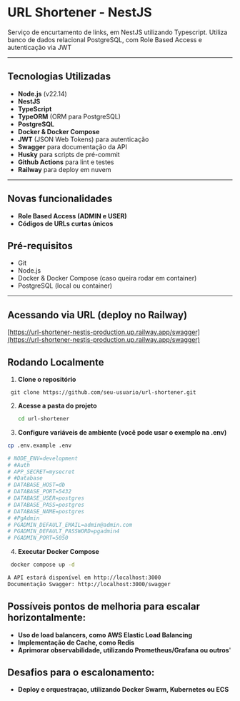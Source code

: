 # URL Shortener - NestJS

Serviço de encurtamento de links, em NestJS utilizando Typescript. Utiliza banco de dados relacional PostgreSQL, com Role Based Access e autenticação via JWT

---

## Tecnologias Utilizadas

- **Node.js** (v22.14)
- **NestJS** 
- **TypeScript**
- **TypeORM** (ORM para PostgreSQL)
- **PostgreSQL**
- **Docker & Docker Compose**
- **JWT** (JSON Web Tokens) para autenticação
- **Swagger** para documentação da API
- **Husky** para scripts de pré-commit
- **Github Actions** para lint e testes
- **Railway** para deploy em nuvem

---

## Novas funcionalidades
- **Role Based Access (ADMIN e USER)**
- **Códigos de URLs curtas únicos**


## Pré-requisitos

- Git  
- Node.js  
- Docker & Docker Compose (caso queira rodar em container)  
- PostgreSQL (local ou container)    

---

## Acessando via URL (deploy no Railway)

[https://url-shortener-nestjs-production.up.railway.app/swagger](https://url-shortener-nestjs-production.up.railway.app/swagger)

## Rodando Localmente

1. **Clone o repositório**
  ```env  
   git clone https://github.com/seu-usuario/url-shortener.git
   ```

2. **Acesse a pasta do projeto**    
   ```sh
   cd url-shortener
   ```
3. **Configure variáveis de ambiente (você pode usar o exemplo na .env)**
  ```bash
  cp .env.example .env

# NODE_ENV=development
# #Auth
# APP_SECRET=mysecret
# #Database
# DATABASE_HOST=db
# DATABASE_PORT=5432
# DATABASE_USER=postgres
# DATABASE_PASS=postgres
# DATABASE_NAME=postgres
# #PgAdmin
# PGADMIN_DEFAULT_EMAIL=admin@admin.com
# PGADMIN_DEFAULT_PASSWORD=pgadmin4
# PGADMIN_PORT=5050
  ```

4. **Executar Docker Compose**
```sh
 docker compose up -d
```
```sh
A API estará disponível em http://localhost:3000
Documentação Swagger: http://localhost:3000/swagger
```

## Possíveis pontos de melhoria para escalar horizontalmente:
- **Uso de load balancers, como AWS Elastic Load Balancing**
- **Implementação de Cache, como Redis**
- **Aprimorar observabilidade, utilizando Prometheus/Grafana ou outros**'

## Desafios para o escalonamento:
- **Deploy e orquestraçao, utilizando Docker Swarm, Kubernetes ou ECS**


